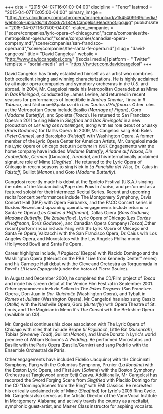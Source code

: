 +++
date = "2015-04-07T16:01:00-04:00"
discipline = "Tenor"
lastmod = "2015-04-07T16:05:00-04:00"
primary_image = "https://res.cloudinary.com/schmopera/image/upload/v1545409169/media/webhook-uploads/1428436751849/CangelosiHeadshot.jpg.jpg"
publishDate = "2015-04-07T16:01:00-04:00"
related_companies = ["scene/companies/lyric-opera-of-chicago.md","scene/companies/the-metropolitan-opera.md","scene/companies/canadian-opera-company.md","scene/companies/san-francisco-opera.md","scene/companies/the-santa-fe-opera.md"]
slug = "david-cangelosi"
title = "David Cangelosi"
website = "http://www.davidcangelosi.com/"
[[social_media]]
platform = " Twitter"
template = "social-media"
url = "https://twitter.com/davidcangelosi"
+++

<p>
	David Cangelosi has firmly established himself as an artist who combines both excellent singing and winning characterizations. He is highly acclaimed by all major opera companies and symphony orchestras in the U.S. and abroad. In 2004, Mr. Cangelosi made his Metropolitan Opera debut as Mime in <em>Das Rheingold</em>, conducted by James Levine, and returned in recent seasons for performances of Incredibile in<em> Andrea Chenier</em>, Tinca in <em>Il Tabarro, </em>and Nathanael/Spalanzani in <em>Les Contes d'Hoffmann</em>. Other roles at the Metropolitan Opera include Basilio (<em>Marriage of Figaro</em>), Goro (<em>Madame Butterfly</em>), and Spoletta (<em>Tosca</em>)<em></em>. He returned to San Francisco Opera in 2011 to sing Mime in<em></em> <em>Siegfried </em>and <em>Das Rheingold </em>in a new production of <em>Der Ring des Nibelungen, </em>along with his role debut of Shuisky (<em>Boris Godunov</em>) for Dallas Opera. In 2009, Mr. Cangelosi sang Bob Boles (<em>Peter Grimes)</em>, and Bardolpho (<em>Falstaff</em>) with Washington Opera. A former member of the Lyric Opera Center for American Artists, Mr. Cangelosi made his Lyric Opera of Chicago debut in <em>Salome</em> in 1997. Engagements with the home company have included<em> Madame Butterfly</em>, <em>Ariadne auf Naxos,</em> <em>Die Zauberflöte</em>, <em>Carmen</em> (Dancairo), <em>Turandot</em>, and his internationally acclaimed signature role of Mime (<em>Siegfried</em>). He returned to the Lyric Opera of Chicago in recent seasons to sing Nick in <em>La Fanciulla del West</em>, Dr. Caius in <em>Falstaff</em>, Guillot (<em>Manon</em>), and Goro (<em>Madame Butterfly</em>).
</p>
<p>
	Cangelosi recently made his debut at the Spoleto Festival (U.S.A.) singing the roles of the Noctambulist/Pape des Fous in <em>Louise</em>, and performed as a featured soloist for their Intermezzi Recital Series. Recent and upcoming recital/concert performances include The Montgomery Symphony, Davis Concert Hall (UAF) with Opera Fairbanks, and the PACC Concert series in Boston. Recent and upcoming operatic engagements include returns to Santa Fe Opera (<em>Les Contes d'Hoffmann</em>), Dallas Opera (<em>Boris Godunov, Madame Butterfly</em>, <em>Die Zauberflote</em>), Lyric Opera of Chicago (<em>Les Contes d'Hoffmann, Boris Godunov</em>), and Canadian Opera Company (<em>Tosca</em>).Other recent performances include Pang with the Lyric Opera of Chicago and Santa Fe Opera, Valzacchi with the San Francisco Opera, Dr. Caius with Los Angeles Opera, and Monostatos with the Los Angeles Philharmonic (Hollywood Bowl) and Santa Fe Opera.
</p>
<p>
	Career highlights include, <em>Il Pagliacci</em> (Beppe) with Placido Domingo and the Washington Opera (telecast on the PBS "Live from Kennedy Center" series) and his Carnegie Hall debut with the Cleveland Orchestra as Torquemada in Ravel's<em> L'Heure Espagnole</em>(under the baton of Pierre Boulez).
</p>
<p>
	In August and December 2000, he completed the CD/Film project of<em> Tosca</em> and made his screen debut at the Venice Film Festival in September 2001. Other appearances include Sellem in <em>The Rakes Progress</em> (San Francisco Opera), Don Juan in <em>Don Quichotte</em> (Washington Opera), and Tybalt in <em>Romeo et Juliette</em> (Washington Opera). Mr. Cangelosi has also sung Cassio (<em>Otello</em>) with the Nashville Opera, Goro (<em>Butterfly</em>) with Opera Theatre of St. Louis, and The Magician in Menotti's <em>The Consul</em> with the Berkshire Opera (available on CD).
</p>
<p>
	Mr. Cangelosi continues his close association with The Lyric Opera of Chicago with roles that include Beppe (<em>Il Pagliacci</em>), Little Bat (<em>Susannah</em>), Tobias (<em>Sweeney Todd</em>), Guillot (<em>Manon</em>), and Uncle Donato in Lyric's world premiere of William Bolcom's <em>A Wedding</em>. He performed Monostatos and Basilio with the Paris Opera (Bastille/Garnier) and sang Pedrillo with the Ensemble Orchestral de Paris.
</p>
<p>
	Other engagements have included Fidelio (Jacquino) with the Cincinnati Symphony, Pang with the Columbus Symphony, Prunier (<em>La Rondine</em>) with the Boston Lyric Opera, and First Jew (<em>Salome</em>) with the Boston Symphony Orchestra at Tanglewood under Seiji Ozawa. Additionally, Mr. Cangelosi has recorded the Sword Forging Scene from <em>Siegfried</em> with Placido Domingo for the CD "Domingo/Scenes from the Ring" with EMI Classics. He recreated his critically acclaimed role of Mime (<em>Siegfried</em>) for Lyric's 2005 Ring Cycle. Mr. Cangelosi also serves as the Artistic Director of the Vann Vocal Institute in Montgomery, Alabama; and actively travels the country as a recitalist, symphonic guest-artist, and Master Class instructor for aspiring vocalists.
</p>

